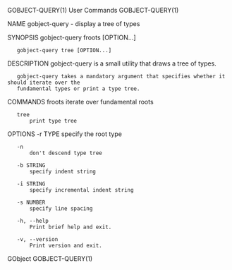 GOBJECT-QUERY(1)                             User Commands                            GOBJECT-QUERY(1)

NAME
       gobject-query - display a tree of types

SYNOPSIS
       gobject-query froots [OPTION...]

       gobject-query tree [OPTION...]

DESCRIPTION
       gobject-query is a small utility that draws a tree of types.

       gobject-query takes a mandatory argument that specifies whether it should iterate over the
       fundamental types or print a type tree.

COMMANDS
       froots
           iterate over fundamental roots

       tree
           print type tree

OPTIONS
       -r TYPE
           specify the root type

       -n
           don't descend type tree

       -b STRING
           specify indent string

       -i STRING
           specify incremental indent string

       -s NUMBER
           specify line spacing

       -h, --help
           Print brief help and exit.

       -v, --version
           Print version and exit.

GObject                                                                               GOBJECT-QUERY(1)
